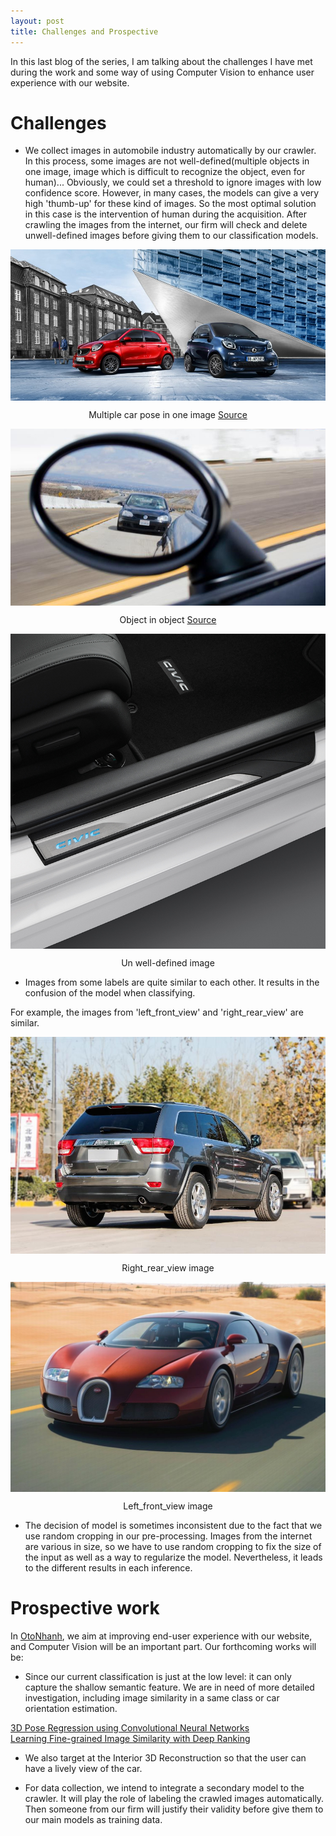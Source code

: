 ```yaml
---
layout: post
title: Challenges and Prospective
---
```


In this last blog of the series, I am talking about the challenges I have met during the work and some way of using Computer Vision to enhance user experience with our website.

# Challenges

- We collect images in automobile industry automatically by our crawler. In this process, some images are not well-defined(multiple objects in one image, image which is difficult to recognize the object, even for human)... Obviously, we could set a threshold to ignore images with low confidence score. However, in many cases, the models can give a very high 'thumb-up' for these kind of images. So the most optimal solution in this case is the intervention of human during the acquisition. After crawling the images from the internet, our firm will check and delete unwell-defined images before giving them to our classification models.

<p align="center">
<img src="/img/Introduction_CNN/1503650313909.jpg" alt="" align="middle">
<div align="center">Multiple car pose in one image <a href="https://www.smart.com/content/dam/smart/HQ/master/index/Visuals/VP1/VP1_01HE_smart_range_autumn_campaign.jpg.imgresize.width=1920.name=imagevp1.jpg/1503650299540.jpg">Source</a></div>
</p>  

<p align="center">
<img src="/img/Introduction_CNN/guong-chieu-hau.jpg" alt="" align="middle">
<div align="center">Object in object <a href="https://www.smart.com/content/dam/smart/HQ/master/index/Visuals/VP1/VP1_01HE_smart_range_autumn_campaign.jpg.imgresize.width=1920.name=imagevp1.jpg/1503650299540.jpg">Source</a></div>
</p>  

<p align="center">
 <img src="/img/Introduction_CNN/1.jpg" alt="" align="middle">
 <div align="center">Un well-defined image</div>
</p>

- Images from some labels are quite similar to each other. It results in the confusion of the model when classifying.

For example, the images from 'left_front_view' and 'right_rear_view' are similar.

<p align="center">
 <img src="/img/Introduction_CNN/0d283c8a2ddd7be343024378a75647b5.jpg" alt="" align="middle">
 <div align="center">Right_rear_view image</div>
</p>

<p align="center">
 <img src="/img/Introduction_CNN/2c93b2d8573db5a98232861ccdd6c520.jpg" alt="" align="middle">
 <div align="center">Left_front_view image</div>
</p>  

- The decision of model is sometimes inconsistent due to the fact that we use random cropping in our pre-processing. Images from the internet are various in size, so we have to use random cropping to fix the size of the input as well as a way to regularize the model. Nevertheless, it leads to the different results in each inference.

# Prospective work

In [OtoNhanh](https://otonhanh.vn), we aim at improving end-user experience with our website, and Computer Vision will
be an important part. Our forthcoming works will be:  

- Since our current classification is just at the low level: it can only capture the shallow semantic feature. We are in need of more detailed investigation, including image similarity in a same class or car orientation estimation.

[3D Pose Regression using Convolutional Neural Networks](http://juxi.net/workshop/deep-learning-robotic-vision-cvpr-2017/papers/9.pdf)  
[Learning Fine-grained Image Similarity with Deep Ranking](https://static.googleusercontent.com/media/research.google.com/vi//pubs/archive/42945.pdf)  

- We also target at the Interior 3D Reconstruction so that the user can have a lively view of the car.

- For data collection, we intend to integrate a secondary model to the crawler. It will play the role of labeling the crawled images automatically. Then someone from our firm will justify their validity before give them to our main models as training data.
